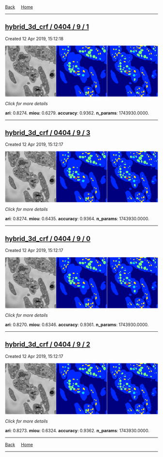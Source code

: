 
[Back](..)&nbsp;&nbsp;&nbsp;&nbsp;&nbsp;[Home](https://leapmanlab.github.io/snapshots)

---

<div class="summary"><a href="1"><h2>hybrid_3d_crf / 0404 / 9 / 1</h2></a><p>Created 12 Apr 2019, 15:12:18
</p><a href="1"><img src="1/media/summary.png" align="center"></a><p>
<i>Click for more details</i>
</p></div>

**ari**: 0.8274. **miou**: 0.6279. **accuracy**: 0.9362. **n_params**: 1743930.0000. 

---

<div class="summary"><a href="3"><h2>hybrid_3d_crf / 0404 / 9 / 3</h2></a><p>Created 12 Apr 2019, 15:12:17
</p><a href="3"><img src="3/media/summary.png" align="center"></a><p>
<i>Click for more details</i>
</p></div>

**ari**: 0.8274. **miou**: 0.6435. **accuracy**: 0.9364. **n_params**: 1743930.0000. 

---

<div class="summary"><a href="0"><h2>hybrid_3d_crf / 0404 / 9 / 0</h2></a><p>Created 12 Apr 2019, 15:12:17
</p><a href="0"><img src="0/media/summary.png" align="center"></a><p>
<i>Click for more details</i>
</p></div>

**ari**: 0.8270. **miou**: 0.6346. **accuracy**: 0.9361. **n_params**: 1743930.0000. 

---

<div class="summary"><a href="2"><h2>hybrid_3d_crf / 0404 / 9 / 2</h2></a><p>Created 12 Apr 2019, 15:12:17
</p><a href="2"><img src="2/media/summary.png" align="center"></a><p>
<i>Click for more details</i>
</p></div>

**ari**: 0.8273. **miou**: 0.6324. **accuracy**: 0.9362. **n_params**: 1743930.0000. 

---

[Back](..)&nbsp;&nbsp;&nbsp;&nbsp;&nbsp;[Home](https://leapmanlab.github.io/snapshots)

---